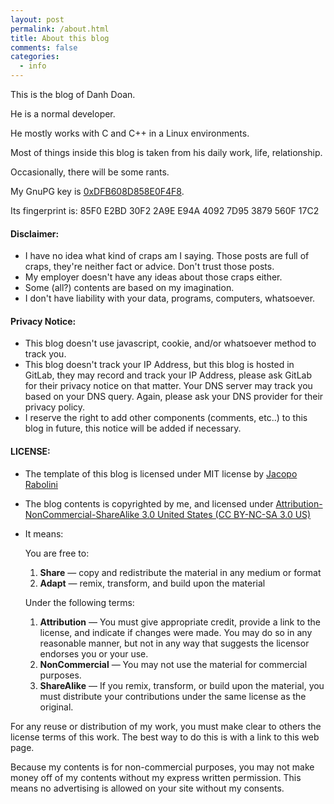 ```yaml
---
layout: post
permalink: /about.html
title: About this blog
comments: false
categories:
  - info
---
```


This is the blog of Danh Doan.

He is a normal developer.

He mostly works with C and C++ in a Linux environments.

Most of things inside this blog is taken from his daily work, life,
relationship.

Occasionally, there will be some rants.

My GnuPG key is [0xDFB608D858E0F4F8](DFB608D858E0F4F8.asc).

Its fingerprint is: 85F0 E2BD 30F2 2A9E E94A  4092 7D95 3879 560F 17C2

#### Disclaimer:

- I have no idea what kind of craps am I saying.
Those posts are full of craps, they're neither fact or advice.
Don't trust those posts.
- My employer doesn't have any ideas about those craps either.
- Some (all?) contents are based on my imagination.
- I don't have liability with your data, programs, computers, whatsoever.

#### Privacy Notice:

- This blog doesn't use javascript, cookie, and/or whatsoever method to track you.
- This blog doesn't track your IP Address, but this blog is hosted in GitLab,
they may record and track your IP Address, please ask GitLab for their privacy
notice on that matter. Your DNS server may track you based on your DNS query.
Again, please ask your DNS provider for their privacy policy.
- I reserve the right to add other components (comments, etc..) to this blog
in future, this notice will be added if necessary.

#### LICENSE:

- The template of this blog is licensed under MIT license by [Jacopo Rabolini][1]
- The blog contents is copyrighted by me, and licensed under
[Attribution-NonCommercial-ShareAlike 3.0 United States (CC BY-NC-SA 3.0 US)][2]
- It means:

    You are free to:
    1. **Share** — copy and redistribute the material in any medium or format
    2. **Adapt** — remix, transform, and build upon the material

    Under the following terms:
    1. **Attribution** — You must give appropriate credit,
    provide a link to the license, and indicate if changes were made.
    You may do so in any reasonable manner,
    but not in any way that suggests the licensor endorses you or your use.
    2. **NonCommercial** — You may not use the material for commercial purposes.
    3. **ShareAlike** — If you remix, transform, or build upon the material,
    you must distribute your contributions under the same license as the original.

For any reuse or distribution of my work,
you must make clear to others the license terms of this work.
The best way to do this is with a link to this web page.

Because my contents is for non-commercial purposes,
you may not make money off of my contents without my express written permission.
This means no advertising is allowed on your site without my consents.

[1]: https://github.com/KingFelix/emerald
[2]: https://creativecommons.org/licenses/by-nc-sa/3.0/us/
